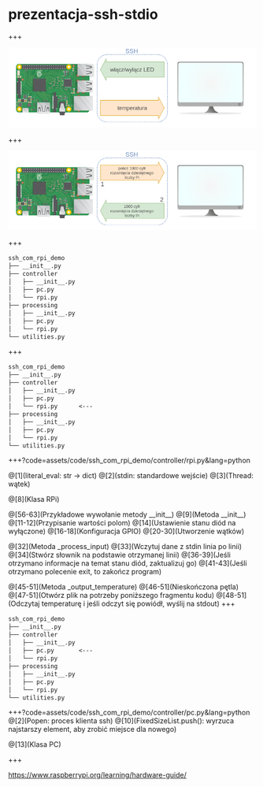 # prezentacja-ssh-stdio


+++

![Logo](assets/img/controller.png)

+++

![Logo](assets/img/processing.png)

+++

```text
ssh_com_rpi_demo
├── __init__.py
├── controller
│   ├── __init__.py
│   ├── pc.py
│   └── rpi.py
├── processing
│   ├── __init__.py
│   ├── pc.py
│   └── rpi.py
└── utilities.py
```

+++

```text
ssh_com_rpi_demo
├── __init__.py
├── controller
│   ├── __init__.py
│   ├── pc.py
│   └── rpi.py      <---
├── processing
│   ├── __init__.py
│   ├── pc.py
│   └── rpi.py
└── utilities.py
```

+++?code=assets/code/ssh_com_rpi_demo/controller/rpi.py&lang=python

@[1](literal_eval: str -> dict)
@[2](stdin: standardowe wejście)
@[3](Thread: wątek)

@[8](Klasa RPi)

@[56-63](Przykładowe wywołanie metody \_\_init\_\_)
@[9](Metoda \_\_init\_\_)
@[11-12](Przypisanie wartości polom)
@[14](Ustawienie stanu diód na wyłączone)
@[16-18](Konfiguracja GPIO)
@[20-30](Utworzenie wątków)

@[32](Metoda _process_input)
@[33](Wczytuj dane z stdin linia po linii)
@[34](Stwórz słownik na podstawie otrzymanej linii)
@[36-39](Jeśli otrzymano informacje na temat stanu diód, zaktualizuj go)
@[41-43](Jeśli otrzymano polecenie exit, to zakończ program)

@[45-51](Metoda \_output_temperature)
@[46-51](Nieskończona pętla)
@[47-51](Otwórz plik na potrzeby poniższego fragmentu kodu)
@[48-51](Odczytaj temperaturę i jeśli odczyt się powiódł, wyślij na stdout)
+++

```text
ssh_com_rpi_demo
├── __init__.py
├── controller
│   ├── __init__.py
│   ├── pc.py       <---
│   └── rpi.py
├── processing
│   ├── __init__.py
│   ├── pc.py
│   └── rpi.py
└── utilities.py
```

+++?code=assets/code/ssh_com_rpi_demo/controller/pc.py&lang=python
@[2](Popen: proces klienta ssh)
@[10](FixedSizeList.push(): wyrzuca najstarszy element, aby zrobić miejsce dla nowego)

@[13](Klasa PC)

+++

https://www.raspberrypi.org/learning/hardware-guide/
